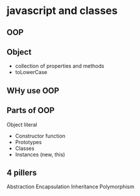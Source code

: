 # javascript and classes

## OOP

## Object
- collection of properties and methods
- toLowerCase

## WHy use OOP

## Parts of OOP
Object literal

- Constructor function
- Prototypes
- Classes
- Instances (new, this)

## 4 pillers

Abstraction
Encapsulation
Inheritance
Polymorphism

